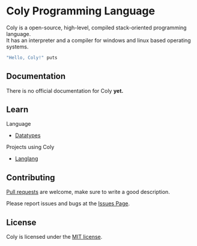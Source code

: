 # Coly Programming Language

Coly is a open-source, high-level, compiled stack-oriented programming language.\
It has an interpreter and a compiler for windows and linux based operating systems.

```c
"Hello, Coly!" puts
```

## Documentation
There is no official documentation for Coly **yet.**

## Learn
Language
- [Datatypes](https://github.com/AaronMarcusDev/Coly/blob/main/coly/md/datatypes.md)

Projects using Coly
- [Langlang](https://github.com/AaronMarcusDev/Langlang)

## Contributing
[Pull requests](https://github.com/AaronMarcusDev/Coly/pulls) are welcome, make sure to write a good description.

Please report issues and bugs at the [Issues Page](https://github.com/AaronMarcusDev/Coly/issues).

## License
Coly is licensed under the [MIT license](https://choosealicense.com/licenses/mit/).
